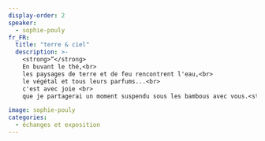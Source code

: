 ```yaml
---
display-order: 2
speaker:
  - sophie-pouly
fr_FR:
  title: "terre & ciel"
  description: >-
    <strong>“</strong>
    En buvant le thé,<br> 
    les paysages de terre et de feu rencontrent l'eau,<br> 
    le végétal et tous leurs parfums...<br>
    c'est avec joie <br>
    que je partagerai un moment suspendu sous les bambous avec vous.<strong>“<br>

image: sophie-pouly
categories:
  - échanges et exposition
---
```


